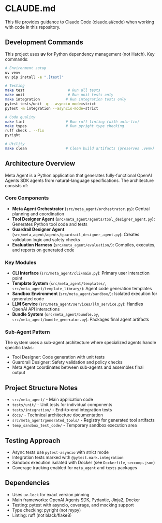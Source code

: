 # CLAUDE.md

This file provides guidance to Claude Code (claude.ai/code) when working with code in this repository.

## Development Commands

This project uses **uv** for Python dependency management (not Hatch). Key commands:

```bash
# Environment setup
uv venv
uv pip install -e ".[test]"

# Testing
make test                    # Run all tests
make unit                    # Run unit tests only
make integration            # Run integration tests only
pytest tests/unit -q --asyncio-mode=strict
pytest -m integration --asyncio-mode=strict

# Code quality
make lint                   # Run ruff linting (with auto-fix)
make types                  # Run pyright type checking
ruff check . --fix
pyright

# Utility
make clean                  # Clean build artifacts (preserves .venv)
```

## Architecture Overview

Meta Agent is a Python application that generates fully-functional OpenAI Agents SDK agents from natural-language specifications. The architecture consists of:

### Core Components
- **Meta Agent Orchestrator** (`src/meta_agent/orchestrator.py`): Central planning and coordination
- **Tool Designer Agent** (`src/meta_agent/agents/tool_designer_agent.py`): Generates Python tool code and tests
- **Guardrail Designer Agent** (`src/meta_agent/agents/guardrail_designer_agent.py`): Creates validation logic and safety checks
- **Evaluation Harness** (`src/meta_agent/evaluation/`): Compiles, executes, and reports on generated code

### Key Modules
- **CLI Interface** (`src/meta_agent/cli/main.py`): Primary user interaction point
- **Template System** (`src/meta_agent/templates/`, `src/meta_agent/template_library/`): Agent code generation templates
- **Sandbox Environment** (`src/meta_agent/sandbox/`): Isolated execution for generated code
- **LLM Service** (`src/meta_agent/services/llm_service.py`): Handles OpenAI API interactions
- **Bundle System** (`src/meta_agent/bundle.py`, `src/meta_agent/bundle_generator.py`): Packages final agent artifacts

### Sub-Agent Pattern
The system uses a sub-agent architecture where specialized agents handle specific tasks:
- Tool Designer: Code generation with unit tests
- Guardrail Designer: Safety validation and policy checks
- Meta Agent coordinates between sub-agents and assembles final output

## Project Structure Notes

- `src/meta_agent/` - Main application code
- `tests/unit/` - Unit tests for individual components
- `tests/integration/` - End-to-end integration tests
- `docs/` - Technical architecture documentation
- `src/meta_agent/generated_tools/` - Registry for generated tool artifacts
- `temp_sandbox_test_code/` - Temporary sandbox execution area

## Testing Approach

- Async tests use `pytest-asyncio` with strict mode
- Integration tests marked with `@pytest.mark.integration`
- Sandbox execution isolated with Docker (see `Dockerfile`, `seccomp.json`)
- Coverage tracking enabled for `meta_agent` and `tests` packages

## Dependencies

- Uses `uv.lock` for exact version pinning
- Main frameworks: OpenAI Agents SDK, Pydantic, Jinja2, Docker
- Testing: pytest with asyncio, coverage, and mocking support
- Type checking: pyright (not mypy)
- Linting: ruff (not black/flake8)